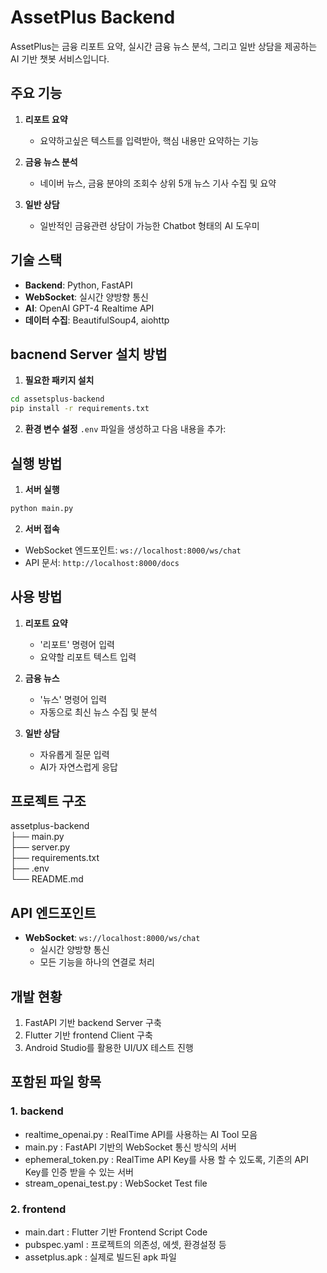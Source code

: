 # AssetPlus Backend

AssetPlus는 금융 리포트 요약, 실시간 금융 뉴스 분석, 그리고 일반 상담을 제공하는 AI 기반 챗봇 서비스입니다.

## 주요 기능

1. **리포트 요약**
   - 요약하고싶은 텍스트를 입력받아, 핵심 내용만 요약하는 기능

2. **금융 뉴스 분석**
   - 네이버 뉴스, 금융 분야의 조회수 상위 5개 뉴스 기사 수집 및 요약

3. **일반 상담**
   - 일반적인 금융관련 상담이 가능한 Chatbot 형태의 AI 도우미

## 기술 스택

- **Backend**: Python, FastAPI
- **WebSocket**: 실시간 양방향 통신
- **AI**: OpenAI GPT-4 Realtime API
- **데이터 수집**: BeautifulSoup4, aiohttp

## bacnend Server 설치 방법

1. **필요한 패키지 설치**
```bash
cd assetsplus-backend
pip install -r requirements.txt
```

2. **환경 변수 설정**
`.env` 파일을 생성하고 다음 내용을 추가:


## 실행 방법

1. **서버 실행**
```bash
python main.py
```

2. **서버 접속**
- WebSocket 엔드포인트: `ws://localhost:8000/ws/chat`
- API 문서: `http://localhost:8000/docs`

## 사용 방법

1. **리포트 요약**
   - '리포트' 명령어 입력
   - 요약할 리포트 텍스트 입력

2. **금융 뉴스**
   - '뉴스' 명령어 입력
   - 자동으로 최신 뉴스 수집 및 분석

3. **일반 상담**
   - 자유롭게 질문 입력
   - AI가 자연스럽게 응답

## 프로젝트 구조
assetplus-backend<br>
├── main.py<br>
├── server.py<br>
├── requirements.txt<br>
├── .env<br>
└── README.md<br>


## API 엔드포인트

- **WebSocket**: `ws://localhost:8000/ws/chat`
  - 실시간 양방향 통신
  - 모든 기능을 하나의 연결로 처리

## 개발 현황
1. FastAPI 기반 backend Server 구축
2. Flutter 기반 frontend Client 구축
3. Android Studio를 활용한 UI/UX 테스트 진행

## 포함된 파일 항목
### 1. backend
- realtime_openai.py : RealTime API를 사용하는 AI Tool 모음
- main.py : FastAPI 기반의 WebSocket 통신 방식의 서버
- ephemeral_token.py : RealTime API Key를 사용 할 수 있도록, 기존의 API Key를 인증 받을 수 있는 서버
- stream_openai_test.py : WebSocket Test file

### 2. frontend
- main.dart : Flutter 기반 Frontend Script Code
- pubspec.yaml : 프로젝트의 의존성, 에셋, 환경설정 등
- assetplus.apk : 실제로 빌드된 apk 파일
